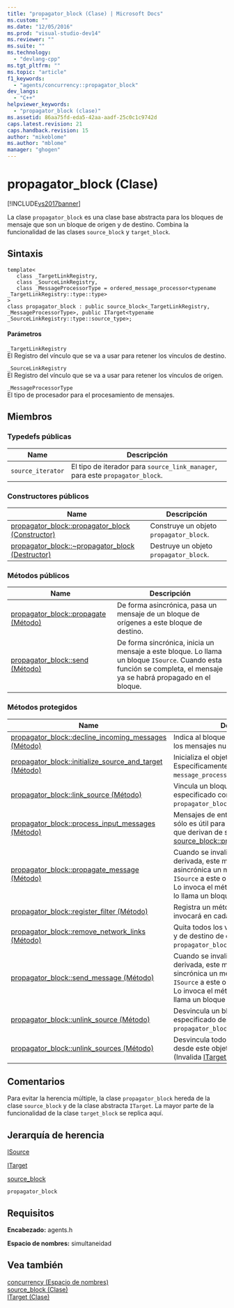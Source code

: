 ```yaml
---
title: "propagator_block (Clase) | Microsoft Docs"
ms.custom: ""
ms.date: "12/05/2016"
ms.prod: "visual-studio-dev14"
ms.reviewer: ""
ms.suite: ""
ms.technology: 
  - "devlang-cpp"
ms.tgt_pltfrm: ""
ms.topic: "article"
f1_keywords: 
  - "agents/concurrency::propagator_block"
dev_langs: 
  - "C++"
helpviewer_keywords: 
  - "propagator_block (clase)"
ms.assetid: 86aa75fd-eda5-42aa-aadf-25c0c1c9742d
caps.latest.revision: 21
caps.handback.revision: 15
author: "mikeblome"
ms.author: "mblome"
manager: "ghogen"
---
```

# propagator_block (Clase)
[!INCLUDE[vs2017banner](../../../assembler/inline/includes/vs2017banner.md)]

La clase `propagator_block` es una clase base abstracta para los bloques de mensaje que son un bloque de origen y de destino.  Combina la funcionalidad de las clases `source_block` y `target_block`.  
  
## Sintaxis  
  
```  
template<  
   class _TargetLinkRegistry,  
   class _SourceLinkRegistry,  
   class _MessageProcessorType = ordered_message_processor<typename _TargetLinkRegistry::type::type>  
>  
class propagator_block : public source_block<_TargetLinkRegistry, _MessageProcessorType>, public ITarget<typename _SourceLinkRegistry::type::source_type>;  
```  
  
#### Parámetros  
 `_TargetLinkRegistry`  
 El Registro del vínculo que se va a usar para retener los vínculos de destino.  
  
 `_SourceLinkRegistry`  
 El Registro del vínculo que se va a usar para retener los vínculos de origen.  
  
 `_MessageProcessorType`  
 El tipo de procesador para el procesamiento de mensajes.  
  
## Miembros  
  
### Typedefs públicas  
  
|Name|Descripción|  
|----------|-----------------|  
|`source_iterator`|El tipo de iterador para `source_link_manager`, para este `propagator_block`.|  
  
### Constructores públicos  
  
|Name|Descripción|  
|----------|-----------------|  
|[propagator\_block::propagator\_block \(Constructor\)](../Topic/propagator_block::propagator_block%20Constructor.md)|Construye un objeto `propagator_block`.|  
|[propagator\_block::~propagator\_block \(Destructor\)](../Topic/propagator_block::~propagator_block%20Destructor.md)|Destruye un objeto `propagator_block`.|  
  
### Métodos públicos  
  
|Name|Descripción|  
|----------|-----------------|  
|[propagator\_block::propagate \(Método\)](../Topic/propagator_block::propagate%20Method.md)|De forma asincrónica, pasa un mensaje de un bloque de orígenes a este bloque de destino.|  
|[propagator\_block::send \(Método\)](../Topic/propagator_block::send%20Method.md)|De forma sincrónica, inicia un mensaje a este bloque.  Lo llama un bloque `ISource`.  Cuando esta función se completa, el mensaje ya se habrá propagado en el bloque.|  
  
### Métodos protegidos  
  
|Name|Descripción|  
|----------|-----------------|  
|[propagator\_block::decline\_incoming\_messages \(Método\)](../Topic/propagator_block::decline_incoming_messages%20Method.md)|Indica al bloque que se deben rechazar los mensajes nuevos.|  
|[propagator\_block::initialize\_source\_and\_target \(Método\)](../Topic/propagator_block::initialize_source_and_target%20Method.md)|Inicializa el objeto base.  Específicamente, el objeto `message_processor` debe inicializarse.|  
|[propagator\_block::link\_source \(Método\)](../Topic/propagator_block::link_source%20Method.md)|Vincula un bloque de orígenes especificado con este objeto `propagator_block`.|  
|[propagator\_block::process\_input\_messages \(Método\)](../Topic/propagator_block::process_input_messages%20Method.md)|Mensajes de entrada de proceso.  Esto sólo es útil para los bloques propagador, que derivan de source\_block \(reemplaza [source\_block::process\_input\_messages](../Topic/source_block::process_input_messages%20Method.md).\)|  
|[propagator\_block::propagate\_message \(Método\)](../Topic/propagator_block::propagate_message%20Method.md)|Cuando se invalida en una clase derivada, este método pasa de forma asincrónica un mensaje de un bloque `ISource` a este objeto `propagator_block`.  Lo invoca el método `propagate`, cuando lo llama un bloque de origen.|  
|[propagator\_block::register\_filter \(Método\)](../Topic/propagator_block::register_filter%20Method.md)|Registra un método de filtro que se invocará en cada mensaje recibido.|  
|[propagator\_block::remove\_network\_links \(Método\)](../Topic/propagator_block::remove_network_links%20Method.md)|Quita todos los vínculos de red de origen y de destino de este objeto `propagator_block`.|  
|[propagator\_block::send\_message \(Método\)](../Topic/propagator_block::send_message%20Method.md)|Cuando se invalida en una clase derivada, este método pasa de forma sincrónica un mensaje de un bloque `ISource` a este objeto `propagator_block`.  Lo invoca el método `send`, cuando lo llama un bloque de origen.|  
|[propagator\_block::unlink\_source \(Método\)](../Topic/propagator_block::unlink_source%20Method.md)|Desvincula un bloque de orígenes especificado desde este objeto `propagator_block`.|  
|[propagator\_block::unlink\_sources \(Método\)](../Topic/propagator_block::unlink_sources%20Method.md)|Desvincula todos los bloques de origen desde este objeto `propagator_block`. \(Invalida [ITarget::unlink\_sources](../Topic/ITarget::unlink_sources%20Method.md).\)|  
  
## Comentarios  
 Para evitar la herencia múltiple, la clase `propagator_block` hereda de la clase `source_block` y de la clase abstracta `ITarget`.  La mayor parte de la funcionalidad de la clase `target_block` se replica aquí.  
  
## Jerarquía de herencia  
 [ISource](../../../parallel/concrt/reference/isource-class.md)  
  
 [ITarget](../../../parallel/concrt/reference/itarget-class.md)  
  
 [source\_block](../../../parallel/concrt/reference/source-block-class.md)  
  
 `propagator_block`  
  
## Requisitos  
 **Encabezado:** agents.h  
  
 **Espacio de nombres:** simultaneidad  
  
## Vea también  
 [concurrency \(Espacio de nombres\)](../../../parallel/concrt/reference/concurrency-namespace.md)   
 [source\_block \(Clase\)](../../../parallel/concrt/reference/source-block-class.md)   
 [ITarget \(Clase\)](../../../parallel/concrt/reference/itarget-class.md)